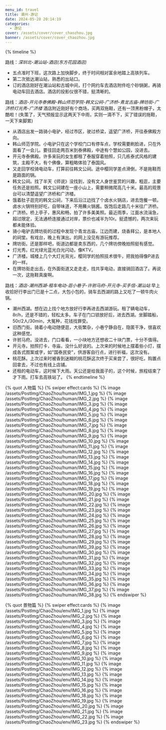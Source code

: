 ```yaml
---
menu_id: travel
title: 潮州-游记
date: 2024-05-28 20:14:19
categories:
  - 游记
cover: /assets/cover/cover_chaozhou.jpg
banner: /assets/cover/cover_chaozhou.jpg
---
```


{% timeline %}
<!-- node 2024.5.24 启程+酒店 -->
路线：*深圳北-潮汕站-酒店(东方花园酒店)*
- 五点准时下班，这次路上加快脚步，终于时间相对富余地踏上高铁列车。
- 第二次抵达潮汕站，熟悉的出站口。
- 订的酒店刚好在潮汕站和古城中间，打个网约车去酒店附件吃个砂锅粥，再骑电动车回去酒店。酒店的投影仪很不错，挺清晰的。  
<!-- node 2024.5.25 拖鞋党出行 -->
路线：*酒店-开元寺泰佛殿-韩山师范学院-韩文公祠-广济桥-青龙古庙-牌坊街-广济桥灯光秀-广济楼*
酒店附近刚好有个商场，买两双拖鞋，还有一顶黑粉帽子，太酷啦！(失策了，天气预报显示这两天下中雨，实则一滴不下，买了错误的拖鞋，一天下来脚累)
- 从酒店出发一路骑小电驴，经过市区，驶过桥梁，遥望广济桥，开往泰佛殿方向。
- 韩山师范学院。小电驴只在这个学校门口有停车点，学校需要刷脸进，只在外面看了一会儿。要往回走两百米到泰佛殿，中途有个慧如公园，没进去。
- 开元寺泰佛殿。许多来玩的女生都租了泰服穿着拍照，只几栋泰式风格的建筑，主殿不大，有个佛像，算粗略体验了泰国风。
- 又走回学校骑电动车，打算前往韩文公祠。途中樱同学差点滑倒，不是拖鞋而是路面的锅。
- 韩文公祠。找了半天《师说》没找到，没有文人身世鉴赏的兴趣，粗逛，主要任务还是拍照。韩文公祠建在一座小山上，需要稍微爬高几十米。最高的观景台可以清楚遥望广济桥和广济楼。
- 饿着肚子逛完的韩文公祠，下来后沿江边找了个卤水火锅店，进去饱餐一顿。卤水火锅特别好吃，自带味道，不用蘸火锅酱。饭饱后走路几十米往广济桥。
- 广济桥。桥上亭子，惠风和畅，拍了许多美美照。最近雨季，江面水流湍急，超过限定，无法通桥连接通过对岸，票价也减半为10r。挺遗憾的，两次来玩都未能体验。
- 骑小电驴去牌坊街的过程中发现个青龙古庙，江边而建，烧香拜公，是本地人的祠堂。有戏台，晚上有演出。的网上没见有游玩推荐。
- 牌坊街。还是那样吧，街道边都是卖东西的，几个牌坊傍晚拍照挺有感觉。
- 灯光秀。红光绿光蓝光白光闪动，像KTV。
- 广济楼。城楼上几个大灯光背光，樱同学的拍照技术很牛，把我拍得像P进去的一样。
- 在牌坊街走出去，在外面街道又走走走，找共享电动，直接骑回酒店了。再说一次，这拖鞋真废啊。
<!-- node 2024.5.26 租电动车逛小巷 -->
路线：*酒店-潮州西湖-租车电动-逛小巷子-许驸马府-开元寺-买手信-潮汕站*
早上收拾好行李出门已是十二点，大包小包的，骑车去西湖的路上又吃了一顿牛肉火锅。
- 潮州西湖。想在边上找个地方放好行李再进去西湖游玩。租了辆电动车，8r/h，还是不错的，轻松太多。车子在门口锁放好后，进去西湖。坐脚踏船，50r/2人/30min，大冤种，花钱找罪受。
- 旧西门街。骑着小电动随便逛，大街繁杂，小巷宁静自在，隐匿干净，很喜欢这种感觉。
- 许驸马府。没进去，门口看看，一小块地方还想收二十块门票，十分不值得。
- 开元寺。拍照打卡，寺庙，没什么好说的。上次来的时候地上摆着些小灯，摆成各式图案或字，如"国泰民安"，供游客自行点，进行祈福，这次没有。
- 桃花酥。上次过来时被香到迷糊的桃花酥这次终于买来尝了，很好吃，购置点回拿去，不过也有线上店铺。
- 还租的电动车，这时候下大雨。天公还是给我面子的，这个时候，旅程结束了才下雨。打车去高铁站了。
{% endtimeline %}

{% quot 人物篇 %}
{% swiper effect:cards %}
{% image /assets/PostImg/ChaoZhou/human/IMG_1.jpg  %}
{% image /assets/PostImg/ChaoZhou/human/IMG_2.jpg  %}
{% image /assets/PostImg/ChaoZhou/human/IMG_3.jpg  %}
{% image /assets/PostImg/ChaoZhou/human/IMG_4.jpg  %}
{% image /assets/PostImg/ChaoZhou/human/IMG_5.jpg  %}
{% image /assets/PostImg/ChaoZhou/human/IMG_6.jpg  %}
{% image /assets/PostImg/ChaoZhou/human/IMG_7.jpg  %}
{% image /assets/PostImg/ChaoZhou/human/IMG_8.jpg  %}
{% image /assets/PostImg/ChaoZhou/human/IMG_9.jpg  %}
{% image /assets/PostImg/ChaoZhou/human/IMG_10.jpg  %}
{% image /assets/PostImg/ChaoZhou/human/IMG_11.jpg  %}
{% image /assets/PostImg/ChaoZhou/human/IMG_12.jpg  %}
{% image /assets/PostImg/ChaoZhou/human/IMG_13.jpg  %}
{% image /assets/PostImg/ChaoZhou/human/IMG_14.jpg  %}
{% image /assets/PostImg/ChaoZhou/human/IMG_15.jpg  %}
{% image /assets/PostImg/ChaoZhou/human/IMG_16.jpg  %}
{% image /assets/PostImg/ChaoZhou/human/IMG_17.jpg  %}
{% image /assets/PostImg/ChaoZhou/human/IMG_18.jpg  %}
{% image /assets/PostImg/ChaoZhou/human/IMG_19.jpg  %}
{% image /assets/PostImg/ChaoZhou/human/IMG_20.jpg  %}
{% image /assets/PostImg/ChaoZhou/human/IMG_21.jpg  %}
{% image /assets/PostImg/ChaoZhou/human/IMG_22.jpg  %}
{% image /assets/PostImg/ChaoZhou/human/IMG_23.jpg  %}
{% image /assets/PostImg/ChaoZhou/human/IMG_24.jpg  %}
{% image /assets/PostImg/ChaoZhou/human/IMG_25.jpg  %}
{% image /assets/PostImg/ChaoZhou/human/IMG_26.jpg  %}
{% image /assets/PostImg/ChaoZhou/human/IMG_27.jpg  %}
{% image /assets/PostImg/ChaoZhou/human/IMG_28.jpg  %}
{% image /assets/PostImg/ChaoZhou/human/IMG_29.jpg  %}
{% image /assets/PostImg/ChaoZhou/human/IMG_39.jpg  %}
{% image /assets/PostImg/ChaoZhou/human/IMG_30.jpg  %}
{% image /assets/PostImg/ChaoZhou/human/IMG_31.jpg  %}
{% image /assets/PostImg/ChaoZhou/human/IMG_32.jpg  %}
{% image /assets/PostImg/ChaoZhou/human/IMG_33.jpg  %}
{% image /assets/PostImg/ChaoZhou/human/IMG_34.jpg  %}
{% image /assets/PostImg/ChaoZhou/human/IMG_35.jpg  %}
{% image /assets/PostImg/ChaoZhou/human/IMG_36.jpg  %}
{% image /assets/PostImg/ChaoZhou/human/IMG_37.jpg  %}
{% image /assets/PostImg/ChaoZhou/human/IMG_38.jpg  %}
{% endswiper %}

{% quot 景物篇 %}
{% swiper effect:cards %}
{% image /assets/PostImg/ChaoZhou/env/IMG_1.jpg  %}
{% image /assets/PostImg/ChaoZhou/env/IMG_2.jpg  %}
{% image /assets/PostImg/ChaoZhou/env/IMG_3.jpg  %}
{% image /assets/PostImg/ChaoZhou/env/IMG_4.jpg  %}
{% image /assets/PostImg/ChaoZhou/env/IMG_5.jpg  %}
{% image /assets/PostImg/ChaoZhou/env/IMG_6.jpg  %}
{% image /assets/PostImg/ChaoZhou/env/IMG_7.jpg  %}
{% image /assets/PostImg/ChaoZhou/env/IMG_8.jpg  %}
{% image /assets/PostImg/ChaoZhou/env/IMG_9.jpg  %}
{% image /assets/PostImg/ChaoZhou/env/IMG_10.jpg  %}
{% image /assets/PostImg/ChaoZhou/env/IMG_11.jpg  %}
{% image /assets/PostImg/ChaoZhou/env/IMG_12.jpg  %}
{% image /assets/PostImg/ChaoZhou/env/IMG_13.jpg  %}
{% image /assets/PostImg/ChaoZhou/env/IMG_14.jpg  %}
{% image /assets/PostImg/ChaoZhou/env/IMG_15.jpg  %}
{% image /assets/PostImg/ChaoZhou/env/IMG_16.jpg  %}
{% image /assets/PostImg/ChaoZhou/env/IMG_18.jpg  %}
{% image /assets/PostImg/ChaoZhou/env/IMG_19.jpg  %}
{% image /assets/PostImg/ChaoZhou/env/IMG_20.jpg  %}
{% image /assets/PostImg/ChaoZhou/env/IMG_21.jpg  %}
{% image /assets/PostImg/ChaoZhou/env/IMG_22.jpg  %}
{% image /assets/PostImg/ChaoZhou/env/IMG_23.jpg  %}
{% endswiper %}


